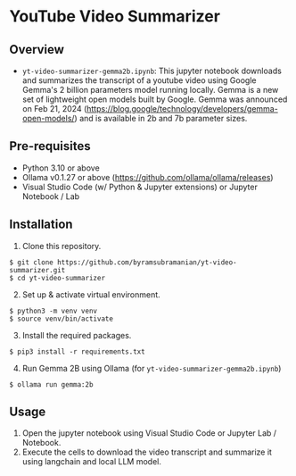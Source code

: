 # YouTube Video Summarizer

## Overview

- `yt-video-summarizer-gemma2b.ipynb`: This jupyter notebook downloads and summarizes the transcript of a youtube video using Google Gemma's 2 billion parameters model running locally. Gemma is a new set of lightweight open models built by Google. Gemma was announced on Feb 21, 2024 (https://blog.google/technology/developers/gemma-open-models/) and is available in 2b and 7b parameter sizes.

## Pre-requisites

- Python 3.10 or above
- Ollama v0.1.27 or above (https://github.com/ollama/ollama/releases)
- Visual Studio Code (w/ Python & Jupyter extensions) or Jupyter Notebook / Lab

## Installation

1. Clone this repository.

```
$ git clone https://github.com/byramsubramanian/yt-video-summarizer.git
$ cd yt-video-summarizer
```

2. Set up & activate virtual environment.

```
$ python3 -m venv venv
$ source venv/bin/activate
```

3. Install the required packages.

```
$ pip3 install -r requirements.txt
```

4. Run Gemma 2B using Ollama (for `yt-video-summarizer-gemma2b.ipynb`)

```
$ ollama run gemma:2b
```

## Usage

1. Open the jupyter notebook using Visual Studio Code or Jupyter Lab / Notebook.
2. Execute the cells to download the video transcript and summarize it using langchain and local LLM model.